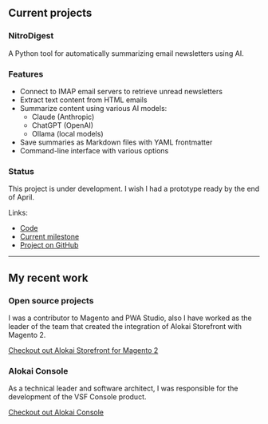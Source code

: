 ## Current projects

### NitroDigest

A Python tool for automatically summarizing email newsletters using AI.

### Features

- Connect to IMAP email servers to retrieve unread newsletters
- Extract text content from HTML emails
- Summarize content using various AI models:
  - Claude (Anthropic)
  - ChatGPT (OpenAI)
  - Ollama (local models)
- Save summaries as Markdown files with YAML frontmatter
- Command-line interface with various options

### Status

This project is under development. I wish I had a prototype ready by the end of April.

Links:

- [Code](https://github.com/Frodigo/garage/tree/main/Projects/Nitrodigest)
- [Current milestone](https://github.com/Frodigo/garage/milestone/1)
- [Project on GitHub](https://github.com/users/Frodigo/projects/4)

---

## My recent work

### Open source projects

I was a contributor to Magento and PWA Studio, also I have worked as the leader of the team that created the integration of Alokai Storefront with Magento 2.

[Checkout out Alokai Storefront for Magento 2](https://alokai.com/pwa-for-magento)

### Alokai Console

As a technical leader and software architect, I was responsible for the development of the VSF Console product.

[Checkout out Alokai Console](https://alokai.com/product/console)

